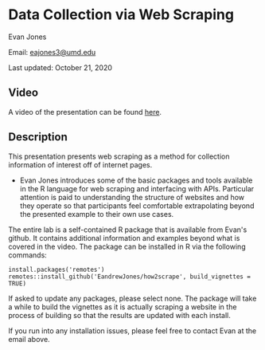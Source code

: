 # Data Collection via Web Scraping 

Evan Jones

Email: eajones3@umd.edu

Last updated: October 21, 2020

## Video

A video of the presentation can be found [here](https://umd.app.box.com/file/866938845481?s=tu0q0cbebdawa2w3qx4pj5n02evxv1rp).

## Description

This presentation presents web scraping as a method for collection information of interest off of internet pages.

- Evan Jones introduces some of the basic packages and tools available in the R language for web scraping and interfacing with APIs. Particular attention is paid to understanding the structure of websites and how they operate so that participants feel comfortable extrapolating beyond the presented example to their own use cases. 

The entire lab is a self-contained R package that is available from Evan's github. It contains additional information and examples beyond what is covered in the video. The package can be installed in R via the following commands:

```
install.packages('remotes')
remotes::install_github('EandrewJones/how2scrape', build_vignettes = TRUE)
```

If asked to update any packages, please select none. The package will take a while to build the vignettes as it is actually scraping a website in the process of building so that the results are updated with each install.

If you run into any installation issues, please feel free to contact Evan at the email above.
